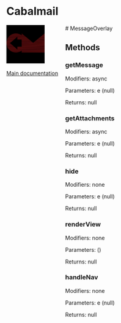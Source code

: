 # Cabalmail
<div style="width: 10em; float:left; height: 100%; padding-right: 1em;"><img src="/docs/logo.png" width="100" />
<p><a href="/README.md">Main documentation</a></p>
</div><div style="padding-left: 11em;">
# MessageOverlay


## Methods
### getMessage
Modifiers: async

Parameters: e (null)

Returns: null

### getAttachments
Modifiers: async

Parameters: e (null)

Returns: null

### hide
Modifiers: none

Parameters: e (null)

Returns: null

### renderView
Modifiers: none

Parameters:  ()

Returns: null

### handleNav
Modifiers: none

Parameters: e (null)

Returns: null

</div>
